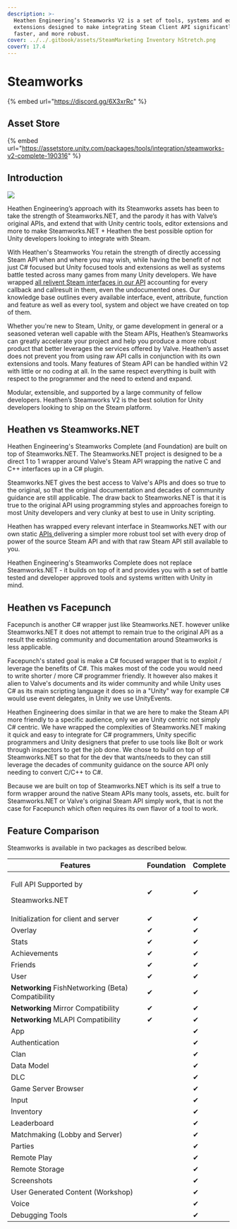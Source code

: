 ```yaml
---
description: >-
  Heathen Engineering’s Steamworks V2 is a set of tools, systems and editor
  extensions designed to make integrating Steam Client API significantly easier,
  faster, and more robust.
cover: ../../.gitbook/assets/SteamMarketing Inventory hStretch.png
coverY: 17.4
---
```


# Steamworks

{% embed url="https://discord.gg/6X3xrRc" %}

## Asset Store

{% embed url="https://assetstore.unity.com/packages/tools/integration/steamworks-v2-complete-190316" %}

## Introduction

![](../../.gitbook/assets/SocialImage\_NoMarking.jpg)

Heathen Engineering’s approach with its Steamworks assets has been to take the strength of Steamworks.NET, and the parody it has with Valve’s original APIs, and extend that with Unity centric tools, editor extensions and more to make Steamworks.NET + Heathen the best possible option for Unity developers looking to integrate with Steam.&#x20;

With Heathen's Steamworks You retain the strength of directly accessing Steam API when and where you may wish, while having the benefit of not just C# focused but Unity focused tools and extensions as well as systems battle tested across many games from many Unity developers. We have wrapped [all relivent Steam interfaces in our API](api/) accounting for every callback and callresult in them, even the undocumented ones. Our knowledge base outlines every available interface, event, attribute, function and feature as well as every tool, system and object we have created on top of them.

Whether you're new to Steam, Unity, or game development in general or a seasoned veteran well capable with the Steam APIs, Heathen’s Steamworks can greatly accelerate your project and help you produce a more robust product that better leverages the services offered by Valve. Heathen’s asset does not prevent you from using raw API calls in conjunction with its own extensions and tools. Many features of Steam API can be handled within V2 with little or no coding at all. In the same respect everything is built with respect to the programmer and the need to extend and expand.&#x20;

Modular, extensible, and supported by a large community of fellow developers. Heathen’s Steamworks V2 is the best solution for Unity developers looking to ship on the Steam platform.

## Heathen vs Steamworks.NET

Heathen Engineering's Steamworks Complete (and Foundation) are built on top of Steamworks.NET. The Steamworks.NET project is designed to be a direct 1 to 1 wrapper around Valve's Steam API wrapping the native C and C++ interfaces up in a C# plugin.

Steamworks.NET gives the best access to Valve's APIs and does so true to the original, so that the original documentation and decades of community guidance are still applicable. The draw back to Steamworks.NET is that it is true to the original API using programming styles and approaches foreign to most Unity developers and very clunky at best to use in Unity scripting.

Heathen has wrapped every relevant interface in Steamworks.NET with our own static [APIs ](api/)delivering a simpler more robust tool set with every drop of power of the source Steam API and with that raw Steam API still available to you.

Heathen Engineering's Steamworks Complete does not replace Steamworks.NET - it builds on top of it and provides you with a set of battle tested and developer approved tools and systems written with Unity in mind.&#x20;

## Heathen vs Facepunch

Facepunch is another C# wrapper just like Steamworks.NET. however unlike Steamworks.NET it does not attempt to remain true to the original API as a result the existing community and documentation around Steamworks is less applicable. &#x20;

Facepunch's stated goal is make a C# focused wrapper that is to exploit / leverage the benefits of C#. This makes most of the code you would need to write shorter / more C# programmer friendly. It however also makes it alien to Valve's documents and its wider community and while Unity uses C# as its main scripting language it does so in a "Unity" way for example C# would use event delegates, in Unity we use UnityEvents.

Heathen Engineering does similar in that we are here to make the Steam API more friendly to a specific audience, only we are Unity centric not simply C# centric. We have wrapped the complexities of Steamworks.NET making it quick and easy to integrate for C# programmers, Unity specific programmers and Unity designers that prefer to use tools like Bolt or work through inspectors to get the job done. We chose to build on top of Steamworks.NET so that for the dev that wants/needs to they can still leverage the decades of community guidance on the source API only needing to convert C/C++ to C#.

Because we are built on top of Steamworks.NET which is its self a true to form wrapper around the native Steam APIs many tools, assets, etc. built for Steamworks.NET or Valve's original Steam API simply work, that is not the case for Facepunch which often requires its own flavor of a tool to work.

## Feature Comparison

Steamworks is available in two packages as described below.

| Features                                            | Foundation | Complete |
| --------------------------------------------------- | ---------- | -------- |
| <p>Full API Supported by</p><p>Steamworks.NET</p>   | ✔          | ✔        |
| Initialization for client and server                | ✔          | ✔        |
| Overlay                                             | ✔          | ✔        |
| Stats                                               | ✔          | ✔        |
| Achievements                                        | ✔          | ✔        |
| Friends                                             | ✔          | ✔        |
| User                                                | ✔          | ✔        |
| **Networking** FishNetworking (Beta) Compatibility  | ✔          | ✔        |
| **Networking** Mirror Compatibility                 | ✔          | ✔        |
| **Networking** MLAPI Compatibility                  | ✔          | ✔        |
| App                                                 |            | ✔        |
| Authentication                                      |            | ✔        |
| Clan                                                |            | ✔        |
| Data Model                                          |            | ✔        |
| DLC                                                 |            | ✔        |
| Game Server Browser                                 |            | ✔        |
| Input                                               |            | ✔        |
| Inventory                                           |            | ✔        |
| Leaderboard                                         |            | ✔        |
| Matchmaking (Lobby and Server)                      |            | ✔        |
| Parties                                             |            | ✔        |
| Remote Play                                         |            | ✔        |
| Remote Storage                                      |            | ✔        |
| Screenshots                                         |            | ✔        |
| User Generated Content (Workshop)                   |            | ✔        |
| Voice                                               |            | ✔        |
| Debugging Tools                                     |            | ✔        |
